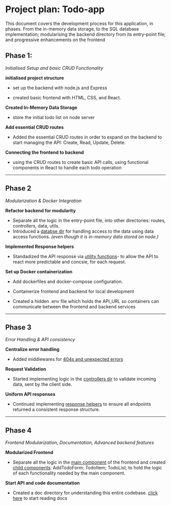 # Project plan: Todo-app

This document covers the development process for this application, in phases. From the in-memory data storage, to the SQL database implementation; modularising the backend directory from its entry-point file; and progressive enhancements on the frontend 



## Phase 1: 
_Initialised Setup and basic CRUD Functionality_

**initialised project structure**
- set up the backend with node.js and Express

- created basic frontend with HTML, CSS, and React.

**Created In-Memory Data Storage**
- store the initial todo list on node server

**Add essential CRUD routes**
- Added the essential CRUD routes in order to expand on the backend to start managing the API: Create, Read, Update, Delete. 

**Connecting the frontend to backend**
- using the CRUD routes to create basic API calls, using functional components in React to handle each todo operation

---

## Phase 2
_Modularization & Docker Integration_

**Refactor backend for modularity**
- Separate all the logic in the entry-point file, into other directories: routes, controllers, data, utils.
- Introduced a [databse dir](../backend/src/data/todoStore.js) for handling access to the data using data access functions. _(even though it is  in-memory data stored on node.)_

**Implemented Response helpers**

- Standadized the API response via [utility functions](../backend/src/utils/responseHelpers.js)- to allow the API to react more predictable and concsie, for each request.

**Set up Docker containerization**

- Add dockerfiles and docker-compose configuration.

- Containerize frontend and backend for local development 

- Created a hidden .env file which holds the API_URL so containers can communicate between the frontend and backend services   

---

## Phase 3 
_Error Handling & API consistency_

**Centralize error handling**
- Added middlewares for [404s and unexpected errors](../backend/src/index.js) 

**Request Validation**
- Started implementing logic in the [controllers dir](../backend/src/controllers/todosController.js) to validate incoming data, sent by the client side.

**Uniform API responses**
- Continued implementing [response helpers](../backend/src/utils/responseHelpers.js) to ensure all endpoints returned a consistent response structure.  

---

## Phase 4 
_Frontend Modularization, Documentation, Advanced backend features_

**Modularized Frontend**
- Separate all the logic in the [main component](../frontend/src/App.jsx) of the frontend and created [child components](../frontend/src/components): AddTodoForm; TodoItem; TodoList, to hold the logic of each functionality needed by the main component.


 **Start API and code documentation** 
 - Created a doc directory for understanding this entire codebase. [click here](../docs/README.md) to start reading docs 

<!-- - Start JSDoc comments and consider Swagger for endpoints -->

<!-- - add advanced todo operations for UI improvements (e.g. mark complete, filter/search) -->

<!-- added unit testing  -->
